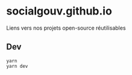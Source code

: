 # socialgouv.github.io

Liens vers nos projets open-source réutilisables

## Dev

```
yarn
yarn dev
```
